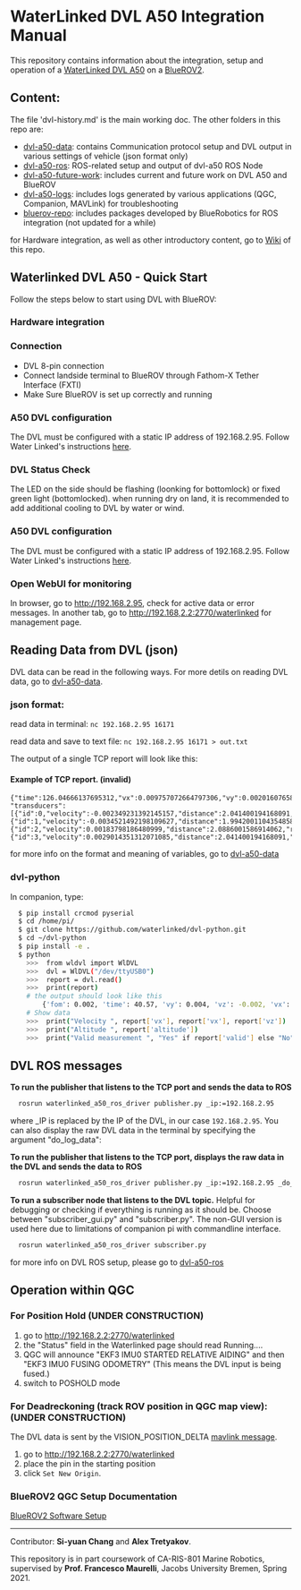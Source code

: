 # WaterLinked DVL A50 Integration Manual

This repository contains information about the integration, setup and operation of a [WaterLinked DVL A50](https://waterlinked.com/product/dvl-a50/) on a [BlueROV2](https://bluerobotics.com/store/rov/bluerov2/). 

## Content: 
The file 'dvl-history.md' is the main working doc. The other folders in this repo are: 

- [dvl-a50-data](/dvl-a50-data): contains Communication protocol setup and DVL output in various settings of vehicle (json format only)
- [dvl-a50-ros](/dvl-a50-ros): ROS-related setup and output of dvl-a50 ROS Node
- [dvl-a50-future-work](/dvl-a50-future-work): includes current and future work on DVL A50 and BlueROV
- [dvl-a50-logs](/dvl-a50-logs): includes logs generated by various applications (QGC, Companion, MAVLink) for troubleshooting
- [bluerov-repo](/bluerov-repo): includes packages developed by BlueRobotics for ROS integration (not updated for a while)

for Hardware integration, as well as other introductory content, go to [Wiki](https://github.com/nschang/mr-dvl/wiki) of this repo.

## Waterlinked DVL A50 - Quick Start

Follow the steps below to start using DVL with BlueROV: 
### Hardware integration
### Connection
  - DVL 8-pin connection
  - Connect landside terminal to BlueROV through Fathom-X Tether Interface (FXTI)
  - Make Sure BlueROV is set up correctly and running
### A50 DVL configuration

The DVL must be configured with a static IP address of 192.168.2.95. Follow Water Linked's instructions [here](https://waterlinked.github.io/dvl/dvl-a50-details/#network-configuration).

### DVL Status Check
The LED on the side should be flashing (loonking for bottomlock) or fixed green light (bottomlocked). when running dry on land, it is recommended to add additional cooling to DVL by water or wind.
### A50 DVL configuration

The DVL must be configured with a static IP address of 192.168.2.95. Follow Water Linked's instructions [here](https://waterlinked.github.io/dvl/dvl-a50-details/#network-configuration).
### Open WebUI for monitoring
In browser, go to <http://192.168.2.95>, check for active data or error messages. In another tab, go to <http://192.168,2.2:2770/waterlinked> for management page. 

## Reading Data from DVL (json)

DVL data can be read in the following ways. For more detils on reading DVL data, go to [dvl-a50-data](/dvl-a50-data). 

### json format:

read data in terminal:
  `nc 192.168.2.95 16171`

read data and save to text file:
  `nc 192.168.2.95 16171 > out.txt`
  
The output of a single TCP report will look like this: 
#### Example of TCP report. (invalid)

```
{"time":126.04666137695312,"vx":0.009757072664797306,"vy":0.002016076585277915,"vz":-0.0002864645794034004,"fom":0.00016600292292423546,"altitude":1.8710078001022339,
"transducers":[{"id":0,"velocity":-0.002349231392145157,"distance":2.041400194168091,"rssi":30.97574806213379,"nsd":19.906816482543945,"beam_valid":true},
{"id":1,"velocity":-0.0034521492198109627,"distance":1.9942001104354858,"rssi":38.42657470703125,"nsd":30.263219833374023,"beam_valid":true},
{"id":2,"velocity":0.00183798186480999,"distance":2.0886001586914062,"rssi":31.835567474365234,"nsd":22.06237030029297,"beam_valid":true},
{"id":3,"velocity":0.0029014351312071085,"distance":2.041400194168091,"rssi":37.41792678833008,"nsd":23.786922454833984,"beam_valid":true}],"velocity_valid":true,"status":0,"format":"json_v1"}
```
for more info on the format and meaning of variables, go to [dvl-a50-data](/dvl-a50-data)

### dvl-python
In companion, type:
```bash
  $ pip install crcmod pyserial
  $ cd /home/pi/
  $ git clone https://github.com/waterlinked/dvl-python.git
  $ cd ~/dvl-python
  $ pip install -e .
  $ python
    >>>  from wldvl import WlDVL
    >>>  dvl = WlDVL("/dev/ttyUSB0")
    >>>  report = dvl.read()
    >>>  print(report)
    # the output should look like this
        {'fom': 0.002, 'time': 40.57, 'vy': 0.004, 'vz': -0.002, 'vx': -0.003, 'valid': True, 'altitude': 0.14}
    # Show data
    >>>  print("Velocity ", report['vx'], report['vx'], report['vz'])
    >>>  print("Altitude ", report['altitude'])
    >>>  print("Valid measurement ", "Yes" if report['valid'] else "No")
```


## DVL ROS messages

**To run the publisher that listens to the TCP port and sends the data to ROS**

```bash
  rosrun waterlinked_a50_ros_driver publisher.py _ip:=192.168.2.95
```
where _IP is replaced by the IP of the DVL, in our case `192.168.2.95`. You can also display the raw DVL data in the terminal by specifying the argument "do_log_data":

**To run the publisher that listens to the TCP port, displays the raw data in the DVL and sends the data to ROS**

```bash
  rosrun waterlinked_a50_ros_driver publisher.py _ip:=192.168.2.95 _do_log_data:=true
```

**To run a subscriber node that listens to the DVL topic.**
Helpful for debugging or checking if everything is running as it should be. Choose between "subscriber_gui.py" and "subscriber.py". The non-GUI version is used here due to limitations of companion pi with commandline interface. 

```bash
  rosrun waterlinked_a50_ros_driver subscriber.py
```

for more info on DVL ROS setup, please go to [dvl-a50-ros](/dvl-a50-ros)

## Operation within QGC

### For Position Hold (UNDER CONSTRUCTION)

  1. go to http://192.168.2.2:2770/waterlinked
  2. the "Status" field in the Waterlinked page should read Running.... 
  3. QGC will announce "EKF3 IMU0 STARTED RELATIVE AIDING" and then "EKF3 IMU0 FUSING ODOMETRY" (This means the DVL input is being fused.)
  4. switch to POSHOLD mode

### For Deadreckoning (track ROV position in QGC map view): (UNDER CONSTRUCTION)
The DVL data is sent by the VISION_POSITION_DELTA [mavlink message](https://mavlink.io/en/messages/ardupilotmega.html#VISION_POSITION_DELTA).

1. go to http://192.168.2.2:2770/waterlinked
2. place the pin in the starting position
3. click `Set New Origin`.

### BlueROV2 QGC Setup Documentation
[BlueROV2 Software Setup](https://bluerobotics.com/learn/bluerov2-software-setup/#update-software)

***

Contributor: 
**Si-yuan Chang** and **Alex Tretyakov**.

This repository is in part coursework of CA-RIS-801 Marine Robotics, supervised by **Prof. Francesco Maurelli**, Jacobs University Bremen, Spring 2021.
